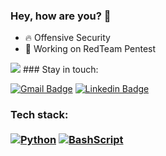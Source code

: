 <h3> Hey, how are you? 👋</h3>

- 🔥 Offensive Security
- 🚀 Working on RedTeam Pentest
<img src="https://camo.githubusercontent.com/af77907120b7c7a670cce4a3272834444cb1c7b1980e94ca562dd9cc92bcf1f3/68747470733a2f2f632e74656e6f722e636f6d2f7042727a76774c7a62776f41414141692f6861636b696e672d6861636b2e676966">
### Stay in touch:

[![Gmail Badge](https://img.shields.io/badge/Proton-6209D4?style=for-the-badge&logo=protonmail&logoColor=white)](mailto:all4cepentest@proton.me)
[![Linkedin Badge](https://img.shields.io/badge/-LINKEDIN-0077b5?style=for-the-badge&logo=Linkedin&logoColor=white&link=https://www.linkedin.com/in/allace)](https://www.linkedin.com/in/allace)

### Tech stack: <br></br> <div align="left">  [![Python](https://img.shields.io/badge/Python-14354C?style=for-the-badge&logo=python&logoColor=white)](https://www.python.org/) [![BashScript](https://img.shields.io/badge/BashScript-576499?style=for-the-badge&logo=gnubash&logoColor=white)](https://www.gnu.org/)
</div>
